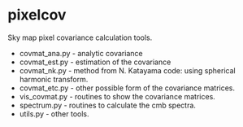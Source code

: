 # pixelcov

Sky map pixel covariance calculation tools. 

* covmat_ana.py - analytic covariance 
* covmat_est.py - estimation of the covariance 
* covmat_nk.py - method from N. Katayama code: using spherical harmonic transform.
* covmat_etc.py - other possible form of the covariance matrices. 
* vis_covmat.py - routines to show the covariance matrices. 
* spectrum.py - routines to calculate the cmb spectra.
* utils.py - other tools.


